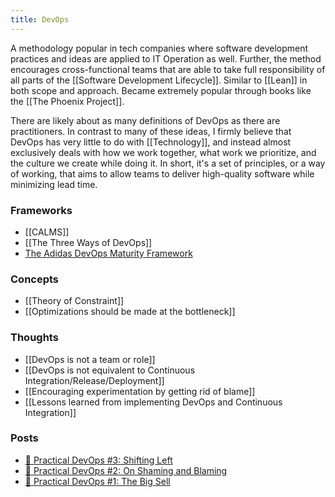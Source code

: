 ```yaml
---
title: DevOps
---
```

A methodology popular in tech companies where software development practices and ideas are applied to IT Operation as well. Further, the method encourages cross-functional teams that are able to take full responsibility of all parts of the [[Software Development Lifecycle]]. Similar to [[Lean]] in both scope and approach. Became extremely popular through books like the [[The Phoenix Project]].

There are likely about as many definitions of DevOps as there are practitioners. In contrast to many of these ideas, I firmly believe that DevOps has very little to do with [[Technology]], and instead almost exclusively deals with how we work together, what work we prioritize, and the culture we create while doing it. In short, it's a set of principles, or a way of working, that aims to allow teams to deliver high-quality software while minimizing lead time.

### Frameworks
- [[CALMS]]
- [[The Three Ways of DevOps]]
- [The Adidas DevOps Maturity Framework](https://github.com/adidas/adidas-devops-maturity-framework)

### Concepts
- [[Theory of Constraint]]
- [[Optimizations should be made at the bottleneck]]

### Thoughts
- [[DevOps is not a team or role]]
- [[DevOps is not equivalent to Continuous Integration/Release/Deployment]]
- [[Encouraging experimentation by getting rid of blame]]
- [[Lessons learned from implementing DevOps and Continuous Integration]]
### Posts
- [📖 Practical DevOps #3: Shifting Left](/post/practical-devops-shifting-left)
- [📖 Practical DevOps #2: On Shaming and Blaming](/post/practical-devops-on-shaming-and-blaming)
- [📖 Practical DevOps #1: The Big Sell](/post/practical-devops-the-big-sell)

